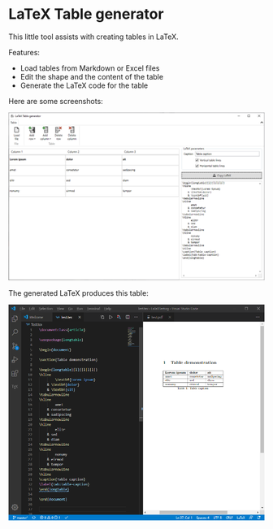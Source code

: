 # LaTeX Table generator

This little tool assists with creating tables in LaTeX. 

Features:

- Load tables from Markdown or Excel files
- Edit the shape and the content of the table
- Generate the LaTeX code for the table



Here are some screenshots:

![LaTeXTableGenerator](https://raw.githubusercontent.com/Bennik2000/LaTeXTableGenerator/master/Screenshots/LaTeXTableGenerator.png)

The generated LaTeX produces this table:

![Generated LaTeX](https://raw.githubusercontent.com/Bennik2000/LaTeXTableGenerator/master/Screenshots/GeneratedLaTeX.png)